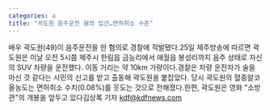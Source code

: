 ```yaml
---
categories: a
title: "곽도원 음주운전 혐의 입건…면허취소 수준"
---
```

배우 곽도원(49)이 음주운전을 한 혐의로 경찰에 적발됐다.25일 제주방송에 따르면 곽도원은 이날 오전 5시쯤 제주시 한림읍 금능리에서 애월읍 봉성리까지 음주 상태로 자신의 SUV 차량을 운전했다. 이동 거리는 약 10km 가량이다.경찰은 차량 운전자가 술을 마신 것 같다는 시민의 신고를 받고 출동해 곽도원을 붙잡았다. 당시 곽도원의 혈중알코올농도는 면허취소 수치(0.08%)를 웃도는 것으로 전해졌다.한편, 곽도원은 영화 "소방관"의 개봉을 앞두고 있다김상록 기자 kdf@kdfnews.com